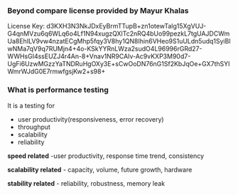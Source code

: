 ### Beyond compare license provided by Mayur Khalas

License Key: d3KXH3N3NkJDxEyBrmTTupB+zn1otewTalg15XgVUJ-G4qnMVzu6q6WLq6o4Lf1N94xugzQXlTc2nRQ4bUo99pezkL7tgUAJDCWmUa8EhILV9vw4nzatECgMhp5fqy3V8hy1QN8Ihin6VHeo9S1uULdn5udq1SyiBlwNMa7qV9q7RUMjn4+4o-KSkYYRnLWza2sudO4L96996rGRd27-WWHsGI4ssEUZJ4r4An-8+Vnav1NR9CAIv-Ac9vKXP3M90d7-UgFi6UzwMGzzYaTNDRuHgOXy3E+sCwOoDN76nG1Sf2KbJqOe+GX7thSYIWmrWJdG0E7rmwfgsjKw2+s98+

### What is performance testing
It is a testing for 
- user productivity(responsiveness, error recovery)
- throughput
- scalability 
- reliability 

**speed related**  -user productivity, response time trend, consistency

**scalability related** - capacity, volume, future growth, hardware

**stability related** - reliability, robustness, memory leak
